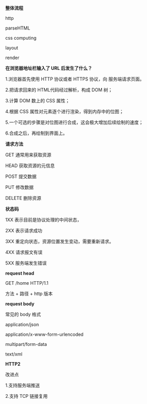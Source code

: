**整体流程**



http



parseHTML



css computing

layout



render









**在浏览器地址栏输入了 URL 后发生了什么？**



1.浏览器首先使用 HTTP 协议或者 HTTPS 协议，向 服务端请求页面。

2.把请求回来的 HTML代码经过解析，构成 DOM 树；

3.计算 DOM 数上的 CSS 属性；

4.根据 CSS 属性对元素逐个进行渲染，得到内存中的位图；

5.一个可选的步骤是对位图进行合成，这会极大增加后续绘制的速度；

6.合成之后，再绘制到界面上。



**请求方法**

GET 通常用来获取资源

HEAD 获取资源的元信息

POST 提交数据

PUT 修改数据

DELETE 删除资源





**状态码** 



1XX 表示目前是协议处理的中间状态，

2XX 表示请求成功

3XX 重定向状态，资源位置发生变动，需要重新请求。

4XX 请求报文有误

5XX 服务端发生错误



**request head**

GET /home HTTP/1.1



方法 + 路径 + http 版本



**request body**

常见的 body 格式

application/json

application/x-www-form-urlencoded

multipart/form-data

text/xml





**HTTP2** 



改进点

1.支持服务端推送

2.支持 TCP 链接复用
